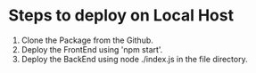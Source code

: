 # Steps to deploy on Local Host

1) Clone the Package from the Github.
2) Deploy the FrontEnd using 'npm start'.
3) Deploy the BackEnd using node ./index.js in the file directory.
